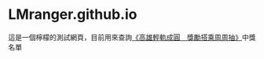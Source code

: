 # LMranger.github.io
這是一個檸檬的測試網頁，目前用來查詢[《高雄輕軌成圓　獎勵搭乘周周抽》](https://www.krtc.com.tw/Information/events_more?id=3180004f1e03493bbd5cdb260968753c)中獎名單

